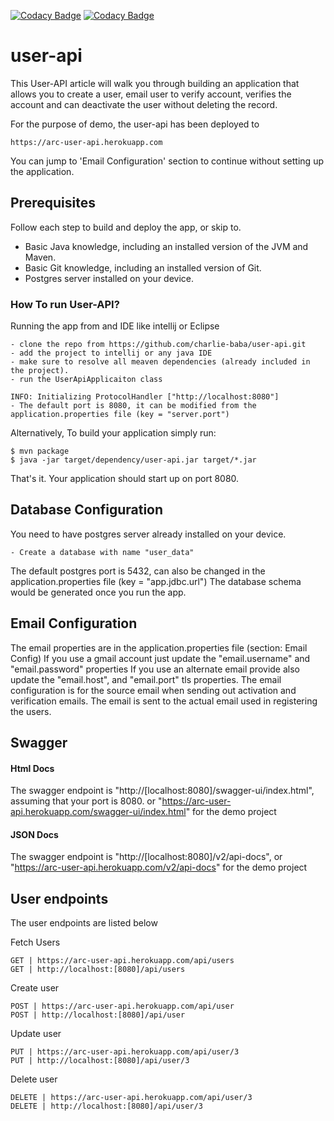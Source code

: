 [![Codacy Badge](https://api.codacy.com/project/badge/Grade/84561b4ccfd9445d98dc3107a22bd6dc)](https://app.codacy.com/gh/charlie-baba/user-api?utm_source=github.com&utm_medium=referral&utm_content=charlie-baba/user-api&utm_campaign=Badge_Grade_Settings)
[![Codacy Badge](https://app.codacy.com/project/badge/Coverage/83e1ad5f624e4ea09df5b647909c6662)](https://www.codacy.com/gh/charlie-baba/user-api/dashboard?utm_source=github.com&amp;utm_medium=referral&amp;utm_content=charlie-baba/user-api&amp;utm_campaign=Badge_Coverage)

# user-api

This User-API article will walk you through building an application that allows you to create a user, email user to verify account, verifies the account and can deactivate the user without deleting the record.

For the purpose of demo, the user-api has been deployed to

    https://arc-user-api.herokuapp.com
You can jump to 'Email Configuration' section to continue without setting up the application.

## Prerequisites

Follow each step to build and deploy the app, or skip to.
* Basic Java knowledge, including an installed version of the JVM and Maven.
* Basic Git knowledge, including an installed version of Git.
* Postgres server installed on your device.

### How To run User-API?

Running the app from and IDE like intellij or Eclipse

    - clone the repo from https://github.com/charlie-baba/user-api.git
    - add the project to intellij or any java IDE
    - make sure to resolve all meaven dependencies (already included in the project).
    - run the UserApiApplicaiton class

    INFO: Initializing ProtocolHandler ["http://localhost:8080"] 
    - The default port is 8080, it can be modified from the application.properties file (key = "server.port") 

Alternatively,
To build your application simply run:

    $ mvn package
    $ java -jar target/dependency/user-api.jar target/*.jar

That's it. Your application should start up on port 8080.

## Database Configuration

You need to have postgres server already installed on your device.

    - Create a database with name "user_data"
The default postgres port is 5432, can also be changed in the application.properties file (key = "app.jdbc.url") 
The database schema would be generated once you run the app.

## Email Configuration

The email properties are in the application.properties file (section: Email Config)
If you use a gmail account just update the "email.username" and "email.password" properties
If you use an alternate email provide also update the "email.host", and "email.port" tls properties.
The email configuration is for the source email when sending out activation and verification emails.
The email is sent to the actual email used in registering the users.


## Swagger

#### Html Docs
The swagger endpoint is "http://[localhost:8080]/swagger-ui/index.html", assuming that your port is 8080.
or "https://arc-user-api.herokuapp.com/swagger-ui/index.html" for the demo project

#### JSON Docs
The swagger endpoint is "http://[localhost:8080]/v2/api-docs", or "https://arc-user-api.herokuapp.com/v2/api-docs" for the demo project


## User endpoints

The user endpoints are listed below

Fetch Users

    GET | https://arc-user-api.herokuapp.com/api/users
    GET | http://localhost:[8080]/api/users
Create user

    POST | https://arc-user-api.herokuapp.com/api/user
    POST | http://localhost:[8080]/api/user

Update user

    PUT | https://arc-user-api.herokuapp.com/api/user/3
    PUT | http://localhost:[8080]/api/user/3

Delete user

    DELETE | https://arc-user-api.herokuapp.com/api/user/3
    DELETE | http://localhost:[8080]/api/user/3
